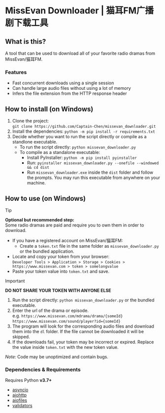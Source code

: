 # MissEvan Downloader | 猫耳FM广播剧下载工具

## What is this?
A tool that can be used to download all of your favorite radio dramas from MissEvan/猫耳FM. 

### Features
* Fast concurrent downloads using a single session
* Can handle large audio files without using a lot of memory
* Infers the file extension from the HTTP response header

## How to install (on Windows)
1. Clone the project:  
`git clone https://github.com/Captain-Chen/missevan_downloader.git`
2. Install the dependencies: `python -m pip install -r requirements.txt`
3. Decide whether you want to run the script directly or compile as a standlone executable.
    * To run the script directly: `python missevan_downloader.py`  
    * To compile as a standalone executable:
        * Install PyInstaller: `python -m pip install pyinstaller`
        * Run: `pyinstaller missevan_downloader.py --onefile --windowed && cd dist`
        * Run `missevan_downloader.exe` inside the `dist` folder and follow the prompts. You may run this executable from anywhere on your machine.

## How to use (on Windows)
> [!TIP]
> **Optional but recommended step:**  
> Some radio dramas are paid and require you to own them in order to download.  
> * If you have a registered account on MissEvan/猫耳FM:
>    * Create a `token.txt` file in the same folder as `missevan_downloader.py` or the bundled application.
>  * Locate and copy your token from your browser:  
>  `Developer Tools > Application > Storage > Cookies > https://www.missevan.com > token > somelongvalue`
>  * Paste your token value into `token.txt` and save.

> [!IMPORTANT]
> **DO NOT SHARE YOUR TOKEN WITH ANYONE ELSE**

1. Run the script directly: `python missevan_downloader.py` or the bundled executable.
2. Enter the url of the drama or episode.  
e.g. `https://www.missevan.com/mdrama/drama/{someId}`  
`https://www.missevan.com/sound/player?id={someId}`
3. The program will look for the corresponding audio files and download them into the `dl` folder. If the file cannot be downloaded it will be skipped.
4. If the downloads fail, your token may be incorrect or expired. Replace the value inside `token.txt` with the new token value.

*Note:* Code may be unoptimized and contain bugs.

### Dependencies & Requirements
Requires Python **v3.7+**
* [asyncio](https://docs.python.org/3/library/asyncio.html)
* [aiohttp](https://docs.aiohttp.org/en/stable/)
* [aiofiles](https://pypi.org/project/aiofiles/)
* [validators](https://validators.readthedocs.io/en/latest/)
